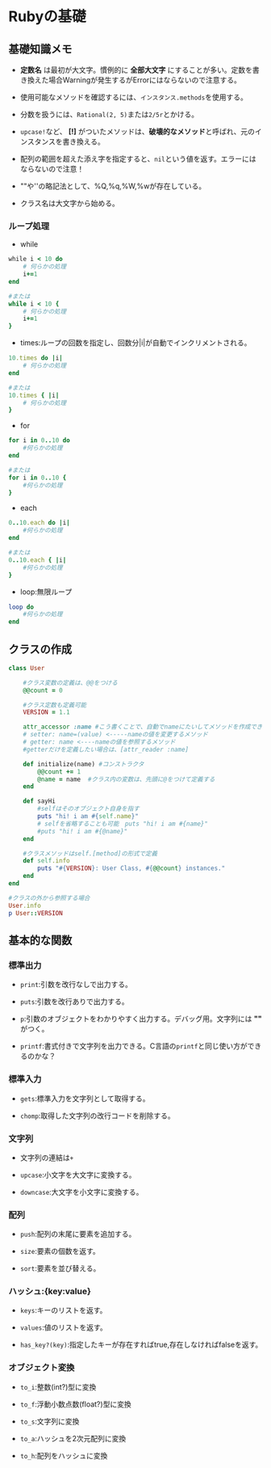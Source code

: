 # Rubyの基礎

## 基礎知識メモ

* **定数名** は最初が大文字。慣例的に **全部大文字** にすることが多い。定数を書き換えた場合Warningが発生するがErrorにはならないので注意する。

* 使用可能なメソッドを確認するには、`インスタンス.methods`を使用する。

* 分数を扱うには、`Rational(2, 5)`または`2/5r`とかける。

* `upcase!`など、 **[!]** がついたメソッドは、**破壊的なメソッド**と呼ばれ、元のインスタンスを書き換える。

* 配列の範囲を超えた添え字を指定すると、`nil`という値を返す。エラーにはならないので注意！

* ""や''の略記法として、%Q,%q,%W,%wが存在している。

* クラス名は大文字から始める。

### ループ処理

* while

```Ruby
while i < 10 do
    # 何らかの処理
    i+=1
end

#または
while i < 10 {
    # 何らかの処理
    i+=1
}
```

* times:ループの回数を指定し、回数分|i|が自動でインクリメントされる。

```Ruby
10.times do |i|
    # 何らかの処理
end

#または
10.times { |i|
    # 何らかの処理
}
```

* for

```Ruby
for i in 0..10 do
    #何らかの処理
end

#または
for i in 0..10 {
    #何らかの処理
}
```

* each

```Ruby
0..10.each do |i|
    #何らかの処理
end

#または
0..10.each { |i|
    #何らかの処理
}
```

* loop:無限ループ

```Ruby
loop do
    #何らかの処理
end
```

## クラスの作成

```Ruby
class User

    #クラス変数の定義は、@@をつける
    @@count = 0

    #クラス定数も定義可能
    VERSION = 1.1

    attr_accessor :name #こう書くことで、自動でnameにたいしてメソッドを作成できる
    # setter: name=(value) <-----nameの値を変更するメソッド
    # getter: name <----nameの値を参照するメソッド
    #getterだけを定義したい場合は、[attr_reader :name]

    def initialize(name) #コンストラクタ
        @@count += 1
        @name = name  #クラス内の変数は、先頭に@をつけて定義する
    end

    def sayHi
        #selfはそのオブジェクト自身を指す
        puts "hi! i am #{self.name}"
        # selfを省略することも可能　puts "hi! i am #{name}"
        #puts "hi! i am #{@name}"
    end

    #クラスメソッドはself.[method]の形式で定義
    def self.info
        puts "#{VERSION}: User Class, #{@@count} instances."
    end
end

#クラスの外から参照する場合
User.info
p User::VERSION
```

## 基本的な関数

### 標準出力

* `print`:引数を改行なしで出力する。

* `puts`:引数を改行ありで出力する。

* `p`:引数のオブジェクトをわかりやすく出力する。デバッグ用。文字列には **""** がつく。

* `printf`:書式付きで文字列を出力できる。C言語の`printf`と同じ使い方ができるのかな？

### 標準入力

* `gets`:標準入力を文字列として取得する。

* `chomp`:取得した文字列の改行コードを削除する。

### 文字列

* 文字列の連結は`+`

* `upcase`:小文字を大文字に変換する。

* `downcase`:大文字を小文字に変換する。

### 配列

* `push`:配列の末尾に要素を追加する。

* `size`:要素の個数を返す。

* `sort`:要素を並び替える。

### ハッシュ:{key:value}

* `keys`:キーのリストを返す。

* `values`:値のリストを返す。

* `has_key?(key)`:指定したキーが存在すればtrue,存在しなければfalseを返す。

### オブジェクト変換

* `to_i`:整数(int?)型に変換

* `to_f`:浮動小数点数(float?)型に変換

* `to_s`:文字列に変換

* `to_a`:ハッシュを2次元配列に変換

* `to_h`:配列をハッシュに変換


